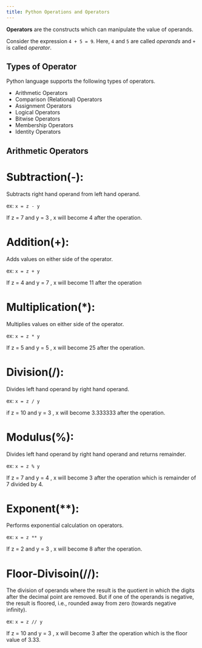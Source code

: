 ```yaml
---
title: Python Operations and Operators
---
```

**Operators** are the constructs which can manipulate the value of operands.

Consider the expression `4 + 5 = 9`. Here, `4` and `5` are called _operands_ and `+` is called _operator_.

## Types of Operator

Python language supports the following types of operators.

*   Arithmetic Operators
*   Comparison (Relational) Operators
*   Assignment Operators
*   Logical Operators
*   Bitwise Operators
*   Membership Operators
*   Identity Operators

## Arithmetic Operators


# Subtraction(-):

Subtracts right hand operand from left hand operand.

ex: `x = z - y`

If z = 7 and y = 3 , x will become 4 after the operation.

# Addition(+):

Adds values on either side of the operator.

ex: `x = z + y`

If z = 4 and y = 7 , x will become 11 after the operation

# Multiplication(*):

Multiplies values on either side of the operator.

ex: `x = z * y`

If z = 5 and y = 5 , x will become 25 after the operation.

#  Division(/):

Divides left hand operand by right hand operand.

ex: `x = z / y`

if z = 10 and y = 3 , x will become 3.333333 after the operation. 

# Modulus(%):

Divides left hand operand by right hand operand and returns remainder.

ex: `x = z % y`

If z = 7 and y = 4 , x will become 3 after the operation which is remainder of 7 divided by 4.

#  Exponent(**):

Performs exponential calculation on operators.

ex: `x = z ** y`

If z = 2 and y = 3 , x will become 8 after the operation.

# Floor-Divisoin(//):

The division of operands where the result is the quotient in which the digits after the decimal point are removed. But if one of the operands is negative, the result is floored, i.e., rounded away from zero (towards negative infinity).

ex: `x = z // y`

If z = 10 and y = 3 , x will become 3 after the operation which is the floor value of 3.33.
